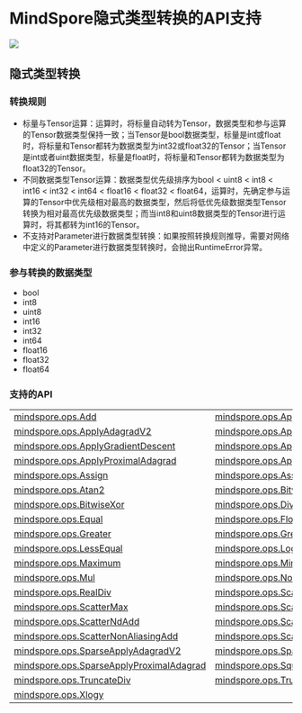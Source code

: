 # MindSpore隐式类型转换的API支持

<a href="https://gitee.com/mindspore/docs/blob/r1.11/docs/mindspore/source_zh_cn/note/operator_list_implicit.md" target="_blank"><img src="https://mindspore-website.obs.cn-north-4.myhuaweicloud.com/website-images/r1.11/resource/_static/logo_source.png"></a>

## 隐式类型转换

### 转换规则

- 标量与Tensor运算：运算时，将标量自动转为Tensor，数据类型和参与运算的Tensor数据类型保持一致；当Tensor是bool数据类型，标量是int或float时，将标量和Tensor都转为数据类型为int32或float32的Tensor；当Tensor是int或者uint数据类型，标量是float时，将标量和Tensor都转为数据类型为float32的Tensor。
- 不同数据类型Tensor运算：数据类型优先级排序为bool < uint8 < int8 < int16 < int32 < int64 < float16 < float32 < float64，运算时，先确定参与运算的Tensor中优先级相对最高的数据类型，然后将低优先级数据类型Tensor转换为相对最高优先级数据类型；而当int8和uint8数据类型的Tensor进行运算时，将其都转为int16的Tensor。
- 不支持对Parameter进行数据类型转换：如果按照转换规则推导，需要对网络中定义的Parameter进行数据类型转换时，会抛出RuntimeError异常。

### 参与转换的数据类型

- bool
- int8
- uint8
- int16
- int32
- int64
- float16
- float32
- float64

### 支持的API

<table class="docutils">
<tr>
  <td><a href="https://www.mindspore.cn/docs/zh-CN/r1.11/api_python/ops/mindspore.ops.Add.html">mindspore.ops.Add</a></td>
  <td><a href="https://www.mindspore.cn/docs/zh-CN/r1.11/api_python/ops/mindspore.ops.ApplyAdadelta.html">mindspore.ops.ApplyAdadelta</a></td>
  <td><a href="https://www.mindspore.cn/docs/zh-CN/r1.11/api_python/ops/mindspore.ops.ApplyAdagrad.html">mindspore.ops.ApplyAdagrad</a></td>
</tr>
<tr>
  <td><a href="https://www.mindspore.cn/docs/zh-CN/r1.11/api_python/ops/mindspore.ops.ApplyAdagradV2.html">mindspore.ops.ApplyAdagradV2</a></td>
  <td><a href="ttps://www.mindspore.cn/doc/api_python/zh-CN/master/mindspore/ops/mindspore.ops.ApplyAdaMax.html">mindspore.ops.ApplyAdaMax</a></td>
  <td><a href="https://www.mindspore.cn/docs/zh-CN/r1.11/api_python/ops/mindspore.ops.ApplyAddSign.html">mindspore.ops.ApplyAddSign</a></td>
</tr>
<tr>
  <td><a href="https://www.mindspore.cn/docs/zh-CN/r1.11/api_python/ops/mindspore.ops.ApplyGradientDescent.html">mindspore.ops.ApplyGradientDescent</a></td>
  <td><a href="https://www.mindspore.cn/docs/zh-CN/r1.11/api_python/ops/mindspore.ops.ApplyMomentum.html">mindspore.ops.ApplyMomentum</a></td>
  <td><a href="https://www.mindspore.cn/docs/zh-CN/r1.11/api_python/ops/mindspore.ops.ApplyPowerSign.html">mindspore.ops.ApplyPowerSign</a></td>
</tr>
<tr>
  <td><a href="https://www.mindspore.cn/docs/zh-CN/r1.11/api_python/ops/mindspore.ops.ApplyProximalAdagrad.html">mindspore.ops.ApplyProximalAdagrad</a></td>
  <td><a href="https://www.mindspore.cn/docs/zh-CN/r1.11/api_python/ops/mindspore.ops.ApplyProximalGradientDescent.html">mindspore.ops.ApplyProximalGradientDescent</a></td>
  <td><a href="https://www.mindspore.cn/docs/zh-CN/r1.11/api_python/ops/mindspore.ops.ApproximateEqual.html">mindspore.ops.ApproximateEqual</a></td>
</tr>
<tr>
  <td><a href="https://www.mindspore.cn/docs/zh-CN/r1.11/api_python/ops/mindspore.ops.Assign.html">mindspore.ops.Assign</a></td>
  <td><a href="https://www.mindspore.cn/docs/zh-CN/r1.11/api_python/ops/mindspore.ops.AssignAdd.html">mindspore.ops.AssignAdd</a></td>
  <td><a href="https://www.mindspore.cn/docs/zh-CN/r1.11/api_python/ops/mindspore.ops.AssignSub.html">mindspore.ops.AssignSub</a></td>
</tr>
<tr>
  <td><a href="https://www.mindspore.cn/docs/zh-CN/r1.11/api_python/ops/mindspore.ops.Atan2.html">mindspore.ops.Atan2</a></td>
  <td><a href="https://www.mindspore.cn/docs/zh-CN/r1.11/api_python/ops/mindspore.ops.BitwiseAnd.html">mindspore.ops.BitwiseAnd</a></td>
  <td><a href="https://www.mindspore.cn/docs/zh-CN/r1.11/api_python/ops/mindspore.ops.BitwiseOr.html">mindspore.ops.BitwiseOr</a></td>
</tr>
<tr>
  <td><a href="https://www.mindspore.cn/docs/zh-CN/r1.11/api_python/ops/mindspore.ops.BitwiseXor.html">mindspore.ops.BitwiseXor</a></td>
  <td><a href="https://www.mindspore.cn/docs/zh-CN/r1.11/api_python/ops/mindspore.ops.Div.html">mindspore.ops.Div</a></td>
  <td><a href="https://www.mindspore.cn/docs/zh-CN/r1.11/api_python/ops/mindspore.ops.DivNoNan.html">mindspore.ops.DivNoNan</a></td>
</tr>
<tr>
  <td><a href="https://www.mindspore.cn/docs/zh-CN/r1.11/api_python/ops/mindspore.ops.Equal.html">mindspore.ops.Equal</a></td>
  <td><a href="https://www.mindspore.cn/docs/zh-CN/r1.11/api_python/ops/mindspore.ops.FloorDiv.html">mindspore.ops.FloorDiv</a></td>
  <td><a href="https://www.mindspore.cn/docs/zh-CN/r1.11/api_python/ops/mindspore.ops.FloorMod.html">mindspore.ops.FloorMod</a></td>
</tr>
<tr>
  <td><a href="https://www.mindspore.cn/docs/zh-CN/r1.11/api_python/ops/mindspore.ops.Greater.html">mindspore.ops.Greater</a></td>
  <td><a href="https://www.mindspore.cn/docs/zh-CN/r1.11/api_python/ops/mindspore.ops.GreaterEqual.html">mindspore.ops.GreaterEqual</a></td>
  <td><a href="https://www.mindspore.cn/docs/zh-CN/r1.11/api_python/ops/mindspore.ops.Less.html">mindspore.ops.Less</a></td>
</tr>
<tr>
  <td><a href="https://www.mindspore.cn/docs/zh-CN/r1.11/api_python/ops/mindspore.ops.LessEqual.html">mindspore.ops.LessEqual</a></td>
  <td><a href="https://www.mindspore.cn/docs/zh-CN/r1.11/api_python/ops/mindspore.ops.LogicalAnd.html">mindspore.ops.LogicalAnd</a></td>
  <td><a href="https://www.mindspore.cn/docs/zh-CN/r1.11/api_python/ops/mindspore.ops.LogicalOr.html">mindspore.ops.LogicalOr</a></td>
</tr>
<tr>
  <td><a href="https://www.mindspore.cn/docs/zh-CN/r1.11/api_python/ops/mindspore.ops.Maximum.html">mindspore.ops.Maximum</a></td>
  <td><a href="https://www.mindspore.cn/docs/zh-CN/r1.11/api_python/ops/mindspore.ops.Minimum.html">mindspore.ops.Minimum</a></td>
  <td><a href="https://www.mindspore.cn/docs/zh-CN/r1.11/api_python/ops/mindspore.ops.Mod.html">mindspore.ops.Mod</a></td>
</tr>
<tr>
  <td><a href="https://www.mindspore.cn/docs/zh-CN/r1.11/api_python/ops/mindspore.ops.Mul.html">mindspore.ops.Mul</a></td>
  <td><a href="https://www.mindspore.cn/docs/zh-CN/r1.11/api_python/ops/mindspore.ops.NotEqual.html">mindspore.ops.NotEqual</a></td>
  <td><a href="https://www.mindspore.cn/docs/zh-CN/r1.11/api_python/ops/mindspore.ops.Pow.html">mindspore.ops.Pow</a></td>
</tr>
<tr>
  <td><a href="https://www.mindspore.cn/docs/zh-CN/r1.11/api_python/ops/mindspore.ops.RealDiv.html">mindspore.ops.RealDiv</a></td>
  <td><a href="https://www.mindspore.cn/docs/zh-CN/r1.11/api_python/ops/mindspore.ops.ScatterAdd.html">mindspore.ops.ScatterAdd</a></td>
  <td><a href="https://www.mindspore.cn/docs/zh-CN/r1.11/api_python/ops/mindspore.ops.ScatterDiv.html">mindspore.ops.ScatterDiv</a></td>
</tr>
<tr>
  <td><a href="https://www.mindspore.cn/docs/zh-CN/r1.11/api_python/ops/mindspore.ops.ScatterMax.html">mindspore.ops.ScatterMax</a></td>
  <td><a href="https://www.mindspore.cn/docs/zh-CN/r1.11/api_python/ops/mindspore.ops.ScatterMin.html">mindspore.ops.ScatterMin</a></td>
  <td><a href="https://www.mindspore.cn/docs/zh-CN/r1.11/api_python/ops/mindspore.ops.ScatterMul.html">mindspore.ops.ScatterMul</a></td>
</tr>
<tr>
  <td><a href="https://www.mindspore.cn/docs/zh-CN/r1.11/api_python/ops/mindspore.ops.ScatterNdAdd.html">mindspore.ops.ScatterNdAdd</a></td>
  <td><a href="https://www.mindspore.cn/docs/zh-CN/r1.11/api_python/ops/mindspore.ops.ScatterNdSub.html">mindspore.ops.ScatterNdSub</a></td>
  <td><a href="https://www.mindspore.cn/docs/zh-CN/r1.11/api_python/ops/mindspore.ops.ScatterNdUpdate.html">mindspore.ops.ScatterNdUpdate</a></td>
</tr>
<tr>
  <td><a href="https://www.mindspore.cn/docs/zh-CN/r1.11/api_python/ops/mindspore.ops.ScatterNonAliasingAdd.html">mindspore.ops.ScatterNonAliasingAdd</a></td>
  <td><a href="https://www.mindspore.cn/docs/zh-CN/r1.11/api_python/ops/mindspore.ops.ScatterSub.html">mindspore.ops.ScatterSub</a></td>
  <td><a href="https://www.mindspore.cn/docs/zh-CN/r1.11/api_python/ops/mindspore.ops.ScatterUpdate.html">mindspore.ops.ScatterUpdate</a></td>
</tr>
<tr>
  <td><a href="https://www.mindspore.cn/docs/zh-CN/r1.11/api_python/ops/mindspore.ops.SparseApplyAdagradV2.html">mindspore.ops.SparseApplyAdagradV2</a></td>
  <td><a href="https://www.mindspore.cn/docs/zh-CN/r1.11/api_python/ops/mindspore.ops.SparseApplyFtrl.html">mindspore.ops.SparseApplyFtrl</a></td>
  <td><a href="https://www.mindspore.cn/docs/zh-CN/r1.11/api_python/ops/mindspore.ops.SparseApplyFtrlV2.html">mindspore.ops.SparseApplyFtrlV2</a></td>
</tr>
<tr>
  <td><a href="https://www.mindspore.cn/docs/zh-CN/r1.11/api_python/ops/mindspore.ops.SparseApplyProximalAdagrad.html">mindspore.ops.SparseApplyProximalAdagrad</a></td>
  <td><a href="https://www.mindspore.cn/docs/zh-CN/r1.11/api_python/ops/mindspore.ops.SquaredDifference.html">mindspore.ops.SquaredDifference</a></td>
  <td><a href="https://www.mindspore.cn/docs/zh-CN/r1.11/api_python/ops/mindspore.ops.Sub.html">mindspore.ops.Sub</a></td>
</tr>
<tr>
  <td><a href="https://www.mindspore.cn/docs/zh-CN/r1.11/api_python/ops/mindspore.ops.TruncateDiv.html">mindspore.ops.TruncateDiv</a></td>
  <td><a href="https://www.mindspore.cn/docs/zh-CN/r1.11/api_python/ops/mindspore.ops.TruncateMod.html">mindspore.ops.TruncateMod</a></td>
  <td><a href="https://www.mindspore.cn/docs/zh-CN/r1.11/api_python/ops/mindspore.ops.Xdivy.html">mindspore.ops.Xdivy</a></td>
</tr>
<tr>
  <td><a href="https://www.mindspore.cn/docs/zh-CN/r1.11/api_python/ops/mindspore.ops.Xlogy.html">mindspore.ops.Xlogy</a></td>
</tr>
</table>
